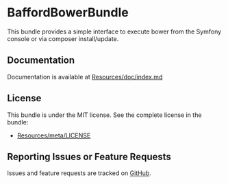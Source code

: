 BaffordBowerBundle
==================

This bundle provides a simple interface to execute bower from the Symfony console or via composer install/update.

## Documentation

Documentation is available at [Resources/doc/index.md](https://github.com/jbafford/BowerBundle/blob/master/Resources/doc/index.md)


## License

This bundle is under the MIT license. See the complete license in the bundle:

- [Resources/meta/LICENSE](https://github.com/jbafford/BowerBundle/blob/master/Resources/meta/LICENSE)


## Reporting Issues or Feature Requests

Issues and feature requests are tracked on [GitHub](https://github.com/jbafford/BowerBundle/issues).
